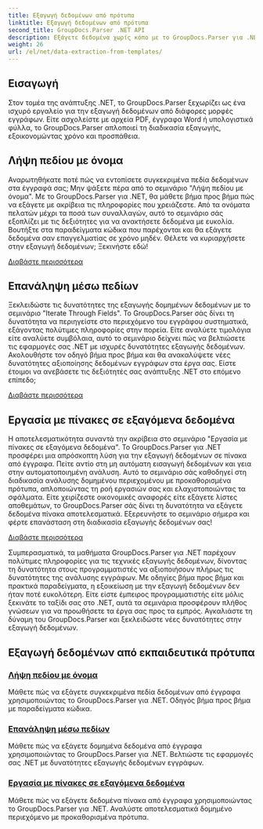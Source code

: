 ```yaml
---
title: Εξαγωγή δεδομένων από πρότυπα
linktitle: Εξαγωγή δεδομένων από πρότυπα
second_title: GroupDocs.Parser .NET API
description: Εξάγετε δεδομένα χωρίς κόπο με το GroupDocs.Parser για .NET. Μάθετε να ανακτάτε συγκεκριμένα πεδία, να επαναλαμβάνετε δεδομένα και να εργάζεστε με πίνακες σε εξαγόμενο περιεχόμενο.
weight: 26
url: /el/net/data-extraction-from-templates/
---
```


## Εισαγωγή

Στον τομέα της ανάπτυξης .NET, το GroupDocs.Parser ξεχωρίζει ως ένα ισχυρό εργαλείο για την εξαγωγή δεδομένων από διάφορες μορφές εγγράφων. Είτε ασχολείστε με αρχεία PDF, έγγραφα Word ή υπολογιστικά φύλλα, το GroupDocs.Parser απλοποιεί τη διαδικασία εξαγωγής, εξοικονομώντας χρόνο και προσπάθεια.

## Λήψη πεδίου με όνομα

Αναρωτηθήκατε ποτέ πώς να εντοπίσετε συγκεκριμένα πεδία δεδομένων στα έγγραφά σας; Μην ψάξετε πέρα από το σεμινάριο "Λήψη πεδίου με όνομα". Με το GroupDocs.Parser για .NET, θα μάθετε βήμα προς βήμα πώς να εξάγετε με ακρίβεια τις πληροφορίες που χρειάζεστε. Από τα ονόματα πελατών μέχρι τα ποσά των συναλλαγών, αυτό το σεμινάριο σάς εξοπλίζει με τις δεξιότητες για να ανακτήσετε δεδομένα με ευκολία. Βουτήξτε στα παραδείγματα κώδικα που παρέχονται και θα εξάγετε δεδομένα σαν επαγγελματίας σε χρόνο μηδέν. Θέλετε να κυριαρχήσετε στην εξαγωγή δεδομένων; Ξεκινήστε εδώ!

[Διαβάστε περισσότερα](./get-field-by-name/)

## Επανάληψη μέσω πεδίων

Ξεκλειδώστε τις δυνατότητες της εξαγωγής δομημένων δεδομένων με το σεμινάριο "Iterate Through Fields". Το GroupDocs.Parser σάς δίνει τη δυνατότητα να περιηγείστε στο περιεχόμενο του εγγράφου συστηματικά, εξάγοντας πολύτιμες πληροφορίες στην πορεία. Είτε αναλύετε τιμολόγια είτε αναλύετε συμβόλαια, αυτό το σεμινάριο δείχνει πώς να βελτιώσετε τις εφαρμογές σας .NET με ισχυρές δυνατότητες εξαγωγής δεδομένων. Ακολουθήστε τον οδηγό βήμα προς βήμα και θα ανακαλύψετε νέες δυνατότητες αξιοποίησης δεδομένων εγγράφων στα έργα σας. Είστε έτοιμοι να ανεβάσετε τις δεξιότητές σας ανάπτυξης .NET στο επόμενο επίπεδο;

[Διαβάστε περισσότερα](./iterate-through-fields/)

## Εργασία με πίνακες σε εξαγόμενα δεδομένα

Η αποτελεσματικότητα συναντά την ακρίβεια στο σεμινάριο "Εργασία με πίνακες σε εξαγόμενα δεδομένα". Το GroupDocs.Parser για .NET προσφέρει μια απρόσκοπτη λύση για την εξαγωγή δεδομένων σε πίνακα από έγγραφα. Πείτε αντίο στη μη αυτόματη εισαγωγή δεδομένων και γεια στην αυτοματοποιημένη ανάλυση. Αυτό το σεμινάριο σάς καθοδηγεί στη διαδικασία ανάλυσης δομημένου περιεχομένου με προκαθορισμένα πρότυπα, απλοποιώντας τη ροή εργασιών σας και ελαχιστοποιώντας τα σφάλματα. Είτε χειρίζεστε οικονομικές αναφορές είτε εξάγετε λίστες αποθεμάτων, το GroupDocs.Parser σάς δίνει τη δυνατότητα να εξάγετε δεδομένα πίνακα αποτελεσματικά. Εξερευνήστε το σεμινάριο σήμερα και φέρτε επανάσταση στη διαδικασία εξαγωγής δεδομένων σας!

[Διαβάστε περισσότερα](./working-with-tables-in-extracted-data/)

Συμπερασματικά, τα μαθήματα GroupDocs.Parser για .NET παρέχουν πολύτιμες πληροφορίες για τις τεχνικές εξαγωγής δεδομένων, δίνοντας τη δυνατότητα στους προγραμματιστές να αξιοποιήσουν πλήρως τις δυνατότητες της ανάλυσης εγγράφων. Με οδηγίες βήμα προς βήμα και πρακτικά παραδείγματα, η εξοικείωση με την εξαγωγή δεδομένων δεν ήταν ποτέ ευκολότερη. Είτε είστε έμπειρος προγραμματιστής είτε μόλις ξεκινάτε το ταξίδι σας στο .NET, αυτά τα σεμινάρια προσφέρουν πλήθος γνώσεων για να προωθήσετε τα έργα σας προς τα εμπρός. Αγκαλιάστε τη δύναμη του GroupDocs.Parser και ξεκλειδώστε νέες δυνατότητες στην εξαγωγή δεδομένων.
## Εξαγωγή δεδομένων από εκπαιδευτικά πρότυπα
### [Λήψη πεδίου με όνομα](./get-field-by-name/)
Μάθετε πώς να εξάγετε συγκεκριμένα πεδία δεδομένων από έγγραφα χρησιμοποιώντας το GroupDocs.Parser για .NET. Οδηγός βήμα προς βήμα με παραδείγματα κώδικα.
### [Επανάληψη μέσω πεδίων](./iterate-through-fields/)
Μάθετε πώς να εξάγετε δομημένα δεδομένα από έγγραφα χρησιμοποιώντας το GroupDocs.Parser για .NET. Βελτιώστε τις εφαρμογές σας .NET με δυνατότητες εξαγωγής δεδομένων εγγράφων.
### [Εργασία με πίνακες σε εξαγόμενα δεδομένα](./working-with-tables-in-extracted-data/)
Μάθετε πώς να εξάγετε δεδομένα πίνακα από έγγραφα χρησιμοποιώντας το GroupDocs.Parser για .NET. Αναλύστε αποτελεσματικά δομημένο περιεχόμενο με προκαθορισμένα πρότυπα.